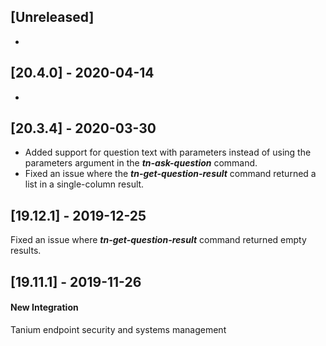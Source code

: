 ## [Unreleased]
-

## [20.4.0] - 2020-04-14
-


## [20.3.4] - 2020-03-30
  - Added support for question text with parameters instead of using the parameters argument in the ***tn-ask-question*** command.
  - Fixed an issue where the ***tn-get-question-result*** command returned a list in a single-column result.

## [19.12.1] - 2019-12-25
Fixed an issue where ***tn-get-question-result*** command returned empty results.

## [19.11.1] - 2019-11-26
#### New Integration
Tanium endpoint security and systems management
